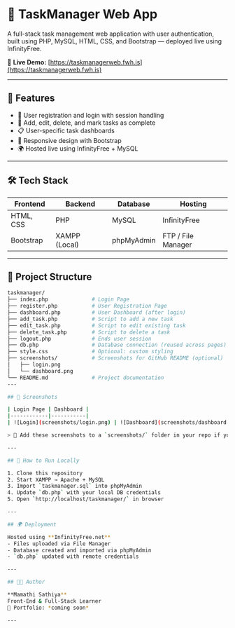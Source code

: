
# 📝 TaskManager Web App

A full-stack task management web application with user authentication, built using PHP, MySQL, HTML, CSS, and Bootstrap — deployed live using InfinityFree.

🔗 **Live Demo:** [https://taskmanagerweb.fwh.is](https://taskmanagerweb.fwh.is)

---

## 🚀 Features

- 🔐 User registration and login with session handling
- 🧾 Add, edit, delete, and mark tasks as complete
- 📋 User-specific task dashboards
- 🎨 Responsive design with Bootstrap
- 🌍 Hosted live using InfinityFree + MySQL

---

## 🛠️ Tech Stack

| Frontend      | Backend       | Database  | Hosting        |
|---------------|---------------|-----------|----------------|
| HTML, CSS     | PHP           | MySQL     | InfinityFree   |
| Bootstrap     | XAMPP (Local) | phpMyAdmin| FTP / File Manager |

---

## 📁 Project Structure

```bash
taskmanager/
├── index.php              # Login Page
├── register.php           # User Registration Page
├── dashboard.php          # User Dashboard (after login)
├── add_task.php           # Script to add a new task
├── edit_task.php          # Script to edit existing task
├── delete_task.php        # Script to delete a task
├── logout.php             # Ends user session
├── db.php                 # Database connection (reused across pages)
├── style.css              # Optional: custom styling
├── screenshots/           # Screenshots for GitHub README (optional)
│   ├── login.png
│   └── dashboard.png
└── README.md              # Project documentation
---

## 📸 Screenshots

| Login Page | Dashboard |
|------------|-----------|
| ![Login](screenshots/login.png) | ![Dashboard](screenshots/dashboard.png) |

> 📌 Add these screenshots to a `screenshots/` folder in your repo if you want GitHub previews.

---

## 🔧 How to Run Locally

1. Clone this repository
2. Start XAMPP → Apache + MySQL
3. Import `taskmanager.sql` into phpMyAdmin
4. Update `db.php` with your local DB credentials
5. Open `http://localhost/taskmanager/` in browser

---

## 🌍 Deployment

Hosted using **InfinityFree.net**  
- Files uploaded via File Manager
- Database created and imported via phpMyAdmin
- `db.php` updated with remote credentials

---

## 👩‍💻 Author

**Mamathi Sathiya**  
Front-End & Full-Stack Learner  
💼 Portfolio: *coming soon*

---


